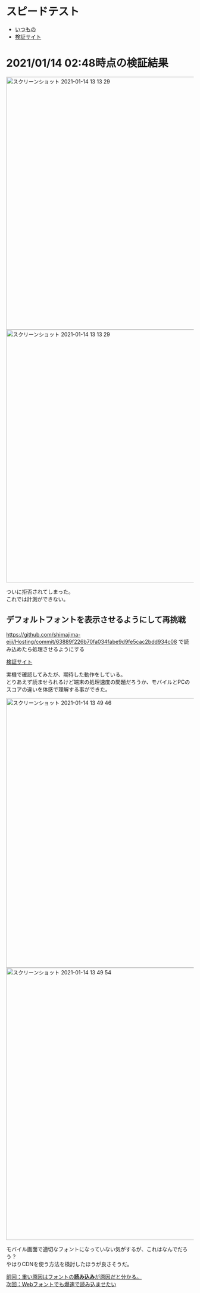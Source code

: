 # スピードテスト
- [いつもの](https://developers.google.com/speed/pagespeed/insights/?hl=ja)
- [検証サイト](https://5fffc1fdbfe34936016a210d--speedtest-netlify.netlify.app)

# 2021/01/14 02:48時点の検証結果
<img width="678" alt="スクリーンショット 2021-01-14 13 13 29" src="https://user-images.githubusercontent.com/15845907/104544102-55be7780-566a-11eb-84ea-c0a5e93f9c6b.png">
<img width="678" alt="スクリーンショット 2021-01-14 13 13 29" src="https://user-images.githubusercontent.com/15845907/104544102-55be7780-566a-11eb-84ea-c0a5e93f9c6b.png">

ついに拒否されてしまった。<BR />
これでは計測ができない。

## デフォルトフォントを表示させるようにして再挑戦
https://github.com/shimajima-eiji/Hosting/commit/63889f226b70fa034fabe9d9fe5cac2bdd934c08 で読み込めたら処理させるようにする

[検証サイト](https://5fffccafe47d7f00073f4748--speedtest-netlify.netlify.app)

実機で確認してみたが、期待した動作をしている。<BR />
とりあえず読ませられるけど端末の処理速度の問題だろうか、モバイルとPCのスコアの違いを体感で理解する事ができた。

<img width="723" alt="スクリーンショット 2021-01-14 13 49 46" src="https://user-images.githubusercontent.com/15845907/104546386-67564e00-566f-11eb-81a3-d79a48f9db4b.png">
<img width="730" alt="スクリーンショット 2021-01-14 13 49 54" src="https://user-images.githubusercontent.com/15845907/104546390-69b8a800-566f-11eb-876f-638d35543d94.png">

モバイル画面で適切なフォントになっていない気がするが、これはなんでだろう？<BR />
やはりCDNを使う方法を検討したほうが良さそうだ。

[前回：重い原因はフォントの**読み込み**が原因だと分かる。](https://github.com/shimajima-eiji/Hosting/blob/netlify-gatsby-font-speedtest/README.md)<BR />
[次回：Webフォントでも爆速で読み込ませたい](https://github.com/shimajima-eiji/Hosting/blob/netlify-gatsby-webfont-speedtest/README.md)
